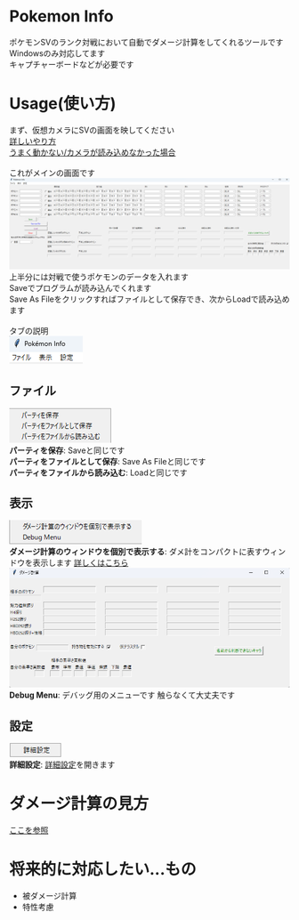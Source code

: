 # Pokemon Info
ポケモンSVのランク対戦において自動でダメージ計算をしてくれるツールです\
Windowsのみ対応してます\
キャプチャーボードなどが必要です

# Usage(使い方)
まず、仮想カメラにSVの画面を映してください\
[詳しいやり方](https://style1925.hateblo.jp/entry/obs-virtual-camera)\
[うまく動かない/カメラが読み込めなかった場合](https://github.com/tororo1066/pokemon_info/wiki/%E3%82%AB%E3%83%A1%E3%83%A9%E3%81%8C%E3%81%86%E3%81%BE%E3%81%8F%E8%AA%AD%E3%81%BF%E8%BE%BC%E3%82%81%E3%81%AA%E3%81%84%E6%99%82%E3%81%AB)\
\
これがメインの画面です
![img.png](readmeFiles/img.png)\
上半分には対戦で使うポケモンのデータを入れます\
Saveでプログラムが読み込んでくれます\
Save As Fileをクリックすればファイルとして保存でき、次からLoadで読み込めます\
\
タブの説明\
![img.png](readmeFiles/img2.png)
## ファイル
![img.png](readmeFiles/img3.png)\
**パーティを保存**: Saveと同じです\
**パーティをファイルとして保存**: Save As Fileと同じです\
**パーティをファイルから読み込む**: Loadと同じです

## 表示
![img.png](readmeFiles/img4.png)\
**ダメージ計算のウィンドウを個別で表示する**: ダメ計をコンパクトに表すウィンドウを表示します
[詳しくはこちら](https://github.com/tororo1066/pokemon_info/wiki/%E3%83%80%E3%83%A1%E3%83%BC%E3%82%B8%E8%A8%88%E7%AE%97%E3%81%AE%E8%A6%8B%E6%96%B9)
![img.png](readmeFiles/img5.png)
**Debug Menu**: デバッグ用のメニューです 触らなくて大丈夫です

## 設定
![img.png](readmeFiles/img6.png)\
**詳細設定**: [詳細設定](https://github.com/tororo1066/pokemon_info/wiki/%E8%A9%B3%E7%B4%B0%E8%A8%AD%E5%AE%9A)を開きます

# ダメージ計算の見方
[ここを参照](https://github.com/tororo1066/pokemon_info/wiki/%E3%83%80%E3%83%A1%E3%83%BC%E3%82%B8%E8%A8%88%E7%AE%97%E3%81%AE%E8%A6%8B%E6%96%B9)

# 将来的に対応したい...もの
- 被ダメージ計算
- 特性考慮